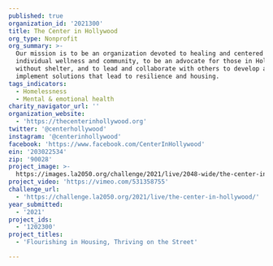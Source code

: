 ```yaml
---
published: true
organization_id: '2021300'
title: The Center in Hollywood
org_type: Nonprofit
org_summary: >-
  Our mission is to be an organization devoted to healing and centered on
  individual wellness and community, to be an advocate for those in Hollywood
  without shelter, and to lead and collaborate with others to develop and
  implement solutions that lead to resilience and housing.
tags_indicators:
  - Homelessness
  - Mental & emotional health
charity_navigator_url: ''
organization_website:
  - 'https://thecenterinhollywood.org'
twitter: '@centerhollywood'
instagram: '@centerinhollywood'
facebook: 'https://www.facebook.com/CenterInHollywood'
ein: '203022534'
zip: '90028'
project_image: >-
  https://images.la2050.org/challenge/2021/live/2048-wide/the-center-in-hollywood.jpg
project_video: 'https://vimeo.com/531358755'
challenge_url:
  - 'https://challenge.la2050.org/2021/live/the-center-in-hollywood/'
year_submitted:
  - '2021'
project_ids:
  - '1202300'
project_titles:
  - 'Flourishing in Housing, Thriving on the Street'

---
```

